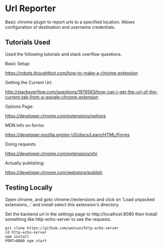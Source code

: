 # Url Reporter
Basic chrome plugin to report urls to a specified location. Allows configuration of
destination and username credentials.

## Tutorials Used

Used the following tutorials and stack overflow questions.

Basic Setup:

https://robots.thoughtbot.com/how-to-make-a-chrome-extension


Getting the Current Url:

http://stackoverflow.com/questions/1979583/how-can-i-get-the-url-of-the-current-tab-from-a-google-chrome-extension


Options Page:

https://developer.chrome.com/extensions/options


MDN Info on forms:

https://developer.mozilla.org/en-US/docs/Learn/HTML/Forms


Doing requests

https://developer.chrome.com/extensions/xhr


Actually publishing:

https://developer.chrome.com/webstore/publish

## Testing Locally
Open chrome, and goto chrome://extensions and click on 'Load unpacked extensions...'
and install select this extension's directory.

Set the backend url in the settings page to http://localhost:8080
then Install something like http-echo-server to see the requests.

```
git clone https://github.com/watson/http-echo-server
cd http-echo-server
npm install
PORT=8080 npm start
```
